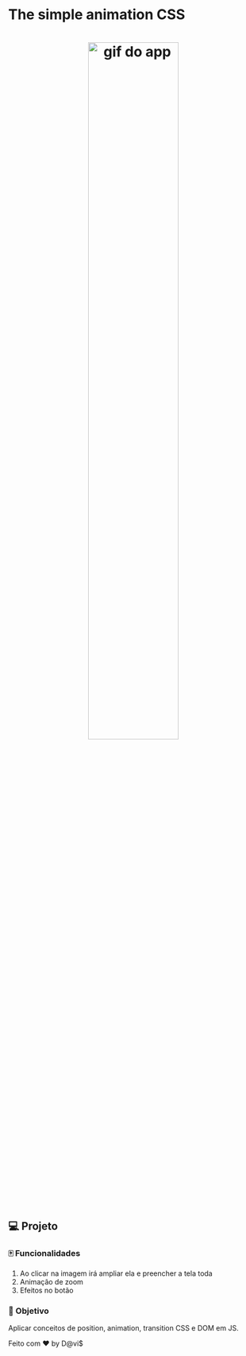 # The simple animation CSS

<h1 align="center">
  <img  src="https://github.com/Spinnafre/htmlCss/blob/master/t1.gif" alt="gif do app" width=60% height=60%>
</h1>

## 💻 Projeto
### :mahjong: Funcionalidades

1. Ao clicar na imagem irá ampliar ela e preencher a tela toda
2. Animação de zoom
3. Efeitos no botão


### :dart: Objetivo
Aplicar conceitos de position, animation, transition CSS e DOM em JS. 


Feito com ♥ by D@vi$

